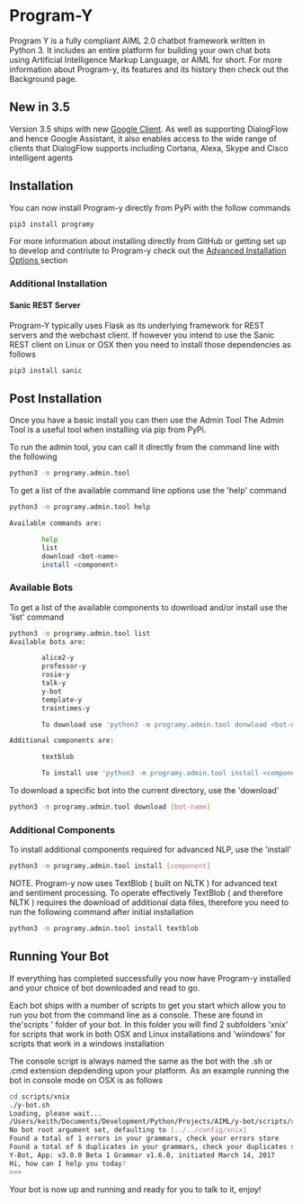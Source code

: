 # Program-Y

Program Y is a fully compliant AIML 2.0 chatbot framework written in Python 3. It includes an entire platform for building your own chat bots using Artificial Intelligence Markup Language, or AIML for short. 
For more information about Program-y, its features and its history then check out the Background page.

## New in 3.5
Version 3.5 ships with new [Google Client](https://github.com/keiffster/program-y/wiki/Client-Google). 
As well as supporting DialogFlow and hence
Google Assistant, it also enables access to the wide range of clients that DialogFlow supports including Cortana, Alexa, 
Skype and Cisco intelligent agents


## Installation
You can now install Program-y directly from PyPi with the follow commands

```bash
pip3 install programy
```

For more information about installing directly from GitHub or getting set up to develop and contriute to Program-y check out
the [Advanced Installation Options ](./Install_Advanced.md) section

### Additional Installation

#### Sanic REST Server
Program-Y typically uses Flask as its underlying framework for REST servers and the webchast client.
If however you intend to use the Sanic REST client on Linux or OSX then you need to install those dependencies as follows
```bash
pip3 install sanic
```

## Post Installation
Once you have a basic install you can then use the Admin Tool
The Admin Tool is a useful tool when installing via pip from PyPi. 

To run the admin tool, you can call it directly from the command line with the following 
```bash
python3 -m programy.admin.tool
```

To get a list of the available command line options use the 'help' command
```bash
python3 -m programy.admin.tool help

Available commands are:

        help
        list
        download <bot-name>
        install <component>

```

### Available Bots
To get a list of the available components to download and/or install use the 'list' command
```bash
python3 -m programy.admin.tool list
Available bots are:

        alice2-y
        professor-y
        rosie-y
        talk-y
        y-bot
        template-y
        traintimes-y

        To download use 'python3 -m programy.admin.tool donwload <bot-name>'

Additional components are:

        textblob

        To install use 'python3 -m programy.admin.tool install <component>'
```

To download a specific bot into the current directory, use the 'download'
```bash
python3 -m programy.admin.tool download [bot-name]
```

### Additional Components
To install additional components required for advanced NLP, use the 'install'
```bash
python3 -m programy.admin.tool install [component]
```

NOTE. Program-y now uses TextBlob ( built on NLTK ) for advanced text and sentiment processing. 
To operate effectively TextBlob ( and therefore NLTK ) requires the download of additional data files, therefore
you need to run the following command after initial installation
```bash
python3 -m programy.admin.tool install textblob
```

## Running Your Bot
If everything has completed successfully you now have Program-y installed and your choice of bot
downloaded and read to go.

Each bot ships with a number of scripts to get you start which allow you to run 
you bot from the command line as a console. These are found in the'scripts ' folder of your bot. In this folder you will find
2 subfolders 'xnix' for scripts that work in both OSX and Linux installations and 'wiindows' for scripts that work in a windows installation

The console script is always named the same as the bot with the .sh or .cmd extension depdending upon your platform. As an example
running the bot in console mode on OSX is as follows

```bash
cd scripts/xnix
./y-bot.sh
Loading, please wait...
/Users/keith/Documents/Development/Python/Projects/AIML/y-bot/scripts/xnix
No bot root argument set, defaulting to [../../config/xnix]
Found a total of 1 errors in your grammars, check your errors store
Found a total of 6 duplicates in your grammars, check your duplicates store
Y-Bot, App: v3.0.0 Beta 1 Grammar v1.6.0, initiated March 14, 2017
Hi, how can I help you today?
>>> 
```
Your bot is now up and running and ready for you to talk to it, enjoy!



